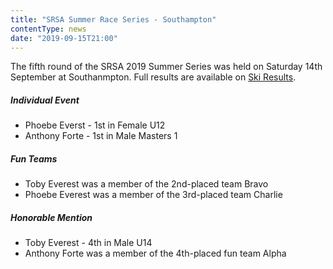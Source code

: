 ```yaml
---
title: "SRSA Summer Race Series - Southampton"
contentType: news
date: "2019-09-15T21:00"
---
```


The fifth round of the SRSA 2019 Summer Series was held on Saturday 14th September at Southanmpton.
Full results are available on [Ski Results](https://skiresults.co.uk/events/1002).

##### Individual Event
* Phoebe Everst - 1st in Female U12
* Anthony Forte - 1st in Male Masters 1

##### Fun Teams
* Toby Everest was a member of the 2nd-placed team Bravo
* Phoebe Everest was a member of the 3rd-placed team Charlie

##### Honorable Mention
* Toby Everest - 4th in Male U14
* Anthony Forte was a member of the 4th-placed fun team Alpha
